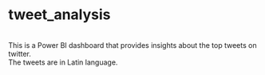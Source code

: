 # tweet_analysis
<br>
This is a Power BI dashboard that provides insights about the top tweets on twitter.
<br>
The tweets are in Latin language.

